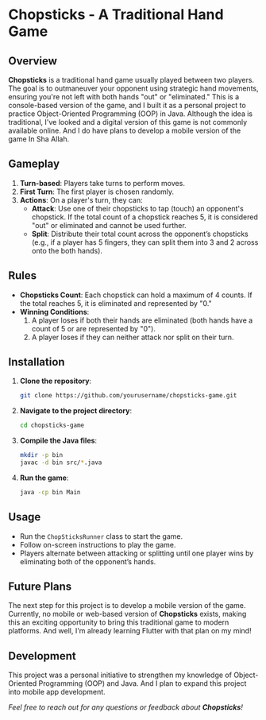 # Chopsticks - A Traditional Hand Game

## Overview

**Chopsticks** is a traditional hand game usually played between two players. The goal is to outmaneuver your opponent using strategic hand movements, ensuring you're not left with both hands "out" or "eliminated." This is a console-based version of the game, and I built it as a personal project to practice Object-Oriented Programming (OOP) in Java. Although the idea is traditional, I've looked and a digital version of this game is not commonly available online. And I do have plans to develop a mobile version of the game In Sha Allah.

## Gameplay

1. **Turn-based**: Players take turns to perform moves.
2. **First Turn**: The first player is chosen randomly.
3. **Actions**: On a player's turn, they can:
    - **Attack**: Use one of their chopsticks to tap (touch) an opponent's chopstick. If the total count of a chopstick reaches 5, it is considered "out" or eliminated and cannot be used further.
    - **Split**: Distribute their total count across the opponent’s chopsticks (e.g., if a player has 5 fingers, they can split them into 3 and 2 across onto the both hands).

## Rules

- **Chopsticks Count**: Each chopstick can hold a maximum of 4 counts. If the total reaches 5, it is eliminated and represented by "0."
- **Winning Conditions**:
    1. A player loses if both their hands are eliminated (both hands have a count of 5 or are represented by "0").
    2. A player loses if they can neither attack nor split on their turn.

## Installation

1. **Clone the repository**:
   ```sh
   git clone https://github.com/yourusername/chopsticks-game.git
   ```

2. **Navigate to the project directory**:
   ```sh
   cd chopsticks-game
   ```

3. **Compile the Java files**:
   ```sh
   mkdir -p bin
   javac -d bin src/*.java
   ```

4. **Run the game**:
   ```sh
   java -cp bin Main
   ```

## Usage

- Run the `ChopSticksRunner` class to start the game.
- Follow on-screen instructions to play the game.
- Players alternate between attacking or splitting until one player wins by eliminating both of the opponent’s hands.

## Future Plans

The next step for this project is to develop a mobile version of the game. Currently, no mobile or web-based version of **Chopsticks** exists, making this an exciting opportunity to bring this traditional game to modern platforms. And well, I'm already learning Flutter with that plan on my mind!

## Development

This project was a personal initiative to strengthen my knowledge of Object-Oriented Programming (OOP) and Java. And I plan to expand this project into mobile app development.


*Feel free to reach out for any questions or feedback about **Chopsticks**!*
